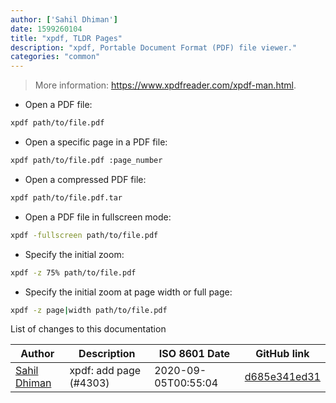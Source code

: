 ```yaml
---
author: ['Sahil Dhiman']
date: 1599260104
title: "xpdf, TLDR Pages"
description: "xpdf, Portable Document Format (PDF) file viewer."
categories: "common"
---
```

> More information: <https://www.xpdfreader.com/xpdf-man.html>.

- Open a PDF file:

```bash
xpdf path/to/file.pdf
```

- Open a specific page in a PDF file:

```bash
xpdf path/to/file.pdf :page_number
```

- Open a compressed PDF file:

```bash
xpdf path/to/file.pdf.tar
```

- Open a PDF file in fullscreen mode:

```bash
xpdf -fullscreen path/to/file.pdf
```

- Specify the initial zoom:

```bash
xpdf -z 75% path/to/file.pdf
```

- Specify the initial zoom at page width or full page:

```bash
xpdf -z page|width path/to/file.pdf
```
List of changes to this documentation


Author | Description | ISO 8601 Date | GitHub link
------|-----|-----|-----
[Sahil Dhiman](mailto:52946452+sahilister@users.noreply.github.com) | xpdf: add page (#4303) | 2020-09-05T00:55:04 | [d685e341ed31](https://github.com/tldr-pages/tldr/commit/d685e341ed31546714a7b24beca70eede16c77f3)

